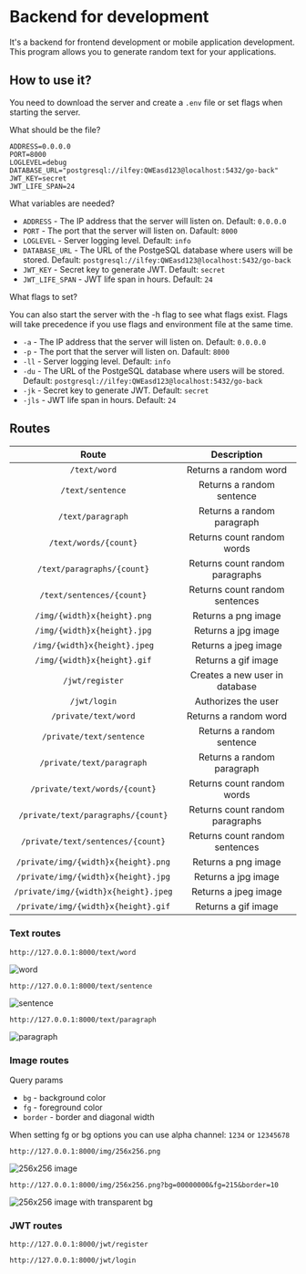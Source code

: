 # Backend for development

It's a backend for frontend development or mobile application development. This program allows you to generate random text for your applications.

## How to use it?

You need to download the server and create a `.env` file or set flags when starting the server.

What should be the file?

```env
ADDRESS=0.0.0.0
PORT=8000
LOGLEVEL=debug
DATABASE_URL="postgresql://ilfey:QWEasd123@localhost:5432/go-back"
JWT_KEY=secret
JWT_LIFE_SPAN=24
```

What variables are needed?

* `ADDRESS` - The IP address that the server will listen on. Default: `0.0.0.0`
* `PORT` - The port that the server will listen on. Dafault: `8000`
* `LOGLEVEL` - Server logging level. Default: `info`
* `DATABASE_URL` - The URL of the PostgeSQL database where users will be stored. Default: `postgresql://ilfey:QWEasd123@localhost:5432/go-back`
* `JWT_KEY` - Secret key to generate JWT. Default: `secret`
* `JWT_LIFE_SPAN` - JWT life span in hours. Default: `24`

What flags to set?

You can also start the server with the -h flag to see what flags exist.
Flags will take precedence if you use flags and environment file at the same time.

* `-a` - The IP address that the server will listen on. Default: `0.0.0.0`
* `-p` - The port that the server will listen on. Dafault: `8000`
* `-ll` - Server logging level. Default: `info`
* `-du` - The URL of the PostgeSQL database where users will be stored. Default: `postgresql://ilfey:QWEasd123@localhost:5432/go-back`
* `-jk` - Secret key to generate JWT. Default: `secret`
* `-jls` - JWT life span in hours. Default: `24`

## Routes

|               **Route**              |         **Description**         |
|:------------------------------------:|:-------------------------------:|
| `/text/word`                         | Returns a random word           |
| `/text/sentence`                     | Returns a random sentence       |
| `/text/paragraph`                    | Returns a random paragraph      |
| `/text/words/{count}`                | Returns count random words      |
| `/text/paragraphs/{count}`           | Returns count random paragraphs |
| `/text/sentences/{count}`            | Returns count random sentences  |
| `/img/{width}x{height}.png`          | Returns a png image             |
| `/img/{width}x{height}.jpg`          | Returns a jpg image             |
| `/img/{width}x{height}.jpeg`         | Returns a jpeg image            |
| `/img/{width}x{height}.gif`          | Returns a gif image             |
| `/jwt/register`                      | Creates a new user in database  |
| `/jwt/login`                         | Authorizes the user             |
| `/private/text/word`                 | Returns a random word           |
| `/private/text/sentence`             | Returns a random sentence       |
| `/private/text/paragraph`            | Returns a random paragraph      |
| `/private/text/words/{count}`        | Returns count random words      |
| `/private/text/paragraphs/{count}`   | Returns count random paragraphs |
| `/private/text/sentences/{count}`    | Returns count random sentences  |
| `/private/img/{width}x{height}.png`  | Returns a png image             |
| `/private/img/{width}x{height}.jpg`  | Returns a jpg image             |
| `/private/img/{width}x{height}.jpeg` | Returns a jpeg image            |
| `/private/img/{width}x{height}.gif`  | Returns a gif image             |

### Text routes

`http://127.0.0.1:8000/text/word`

![word](https://imgur.com/iAHbQMA.png)

`http://127.0.0.1:8000/text/sentence`

![sentence](https://imgur.com/g4UyvKL.png)

`http://127.0.0.1:8000/text/paragraph`

![paragraph](https://imgur.com/xQWqyJo.png)

### Image routes

Query params

* `bg` - background color
* `fg` - foreground color
* `border` - border and diagonal width

When setting fg or bg options you can use alpha channel: `1234` or `12345678`

`http://127.0.0.1:8000/img/256x256.png`

![256x256 image](https://imgur.com/j97nzA5.png)

`http://127.0.0.1:8000/img/256x256.png?bg=00000000&fg=215&border=10`

![256x256 image with transparent bg](https://imgur.com/8qi3U6z.png)

### JWT routes

`http://127.0.0.1:8000/jwt/register`

`http://127.0.0.1:8000/jwt/login`

